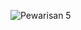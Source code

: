 ![Pewarisan 5](https://user-images.githubusercontent.com/101534076/163420510-cedc1230-e011-475c-9f97-69ca3f15fa8f.jpg)
